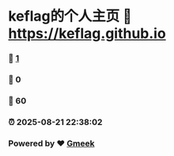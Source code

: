 # keflag的个人主页 :link: https://keflag.github.io 
### :page_facing_up: [1](https://keflag.github.io/tag.html) 
### :speech_balloon: 0 
### :hibiscus: 60 
### :alarm_clock: 2025-08-21 22:38:02 
### Powered by :heart: [Gmeek](https://github.com/Meekdai/Gmeek)
